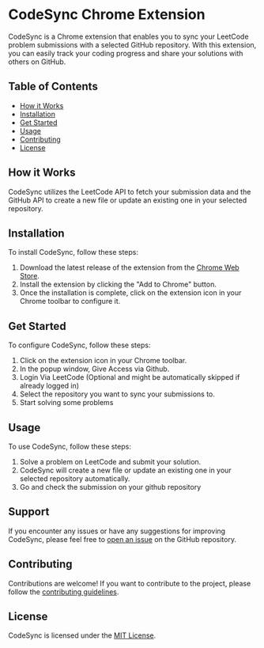 # CodeSync Chrome Extension

CodeSync is a Chrome extension that enables you to sync your LeetCode problem submissions with a selected GitHub repository. With this extension, you can easily track your coding progress and share your solutions with others on GitHub.

## Table of Contents

- [How it Works](#how-it-works)
- [Installation](#installation)
- [Get Started](#get-started)
- [Usage](#usage)
- [Contributing](#contributing)
- [License](#license)

## How it Works

CodeSync utilizes the LeetCode API to fetch your submission data and the GitHub API to create a new file or update an existing one in your selected repository.

## Installation

To install CodeSync, follow these steps:

1. Download the latest release of the extension from the [Chrome Web Store](https://chrome.google.com/webstore/detail/CodeSync-leetcode-synchro/ppkbejeolfcbaomanmbpjdbkfcjfhjnd?hl=en&authuser=0).
2. Install the extension by clicking the "Add to Chrome" button.
3. Once the installation is complete, click on the extension icon in your Chrome toolbar to configure it.

## Get Started

To configure CodeSync, follow these steps:

1. Click on the extension icon in your Chrome toolbar.
2. In the popup window, Give Access via Github.
3. Login Via LeetCode (Optional and might be automatically skipped if already logged in)
4. Select the repository you want to sync your submissions to.
5. Start solving some problems

## Usage

To use CodeSync, follow these steps:

1. Solve a problem on LeetCode and submit your solution.
2. CodeSync will create a new file or update an existing one in your selected repository automatically.
3. Go and check the submission on your github repository

## Support

If you encounter any issues or have any suggestions for improving CodeSync, please feel free to [open an issue](https://github.com/3ba2ii/leet-sync/issues) on the GitHub repository.

## Contributing

Contributions are welcome! If you want to contribute to the project, please follow the [contributing guidelines](CONTRIBUTING.md).

## License

CodeSync is licensed under the [MIT License](LICENSE).
